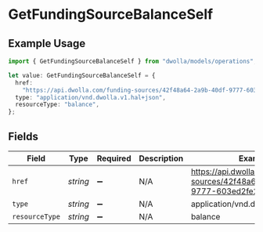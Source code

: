 # GetFundingSourceBalanceSelf

## Example Usage

```typescript
import { GetFundingSourceBalanceSelf } from "dwolla/models/operations";

let value: GetFundingSourceBalanceSelf = {
  href:
    "https://api.dwolla.com/funding-sources/42f48a64-2a9b-40df-9777-603ed2fe2764/balance",
  type: "application/vnd.dwolla.v1.hal+json",
  resourceType: "balance",
};
```

## Fields

| Field                                                                               | Type                                                                                | Required                                                                            | Description                                                                         | Example                                                                             |
| ----------------------------------------------------------------------------------- | ----------------------------------------------------------------------------------- | ----------------------------------------------------------------------------------- | ----------------------------------------------------------------------------------- | ----------------------------------------------------------------------------------- |
| `href`                                                                              | *string*                                                                            | :heavy_minus_sign:                                                                  | N/A                                                                                 | https://api.dwolla.com/funding-sources/42f48a64-2a9b-40df-9777-603ed2fe2764/balance |
| `type`                                                                              | *string*                                                                            | :heavy_minus_sign:                                                                  | N/A                                                                                 | application/vnd.dwolla.v1.hal+json                                                  |
| `resourceType`                                                                      | *string*                                                                            | :heavy_minus_sign:                                                                  | N/A                                                                                 | balance                                                                             |